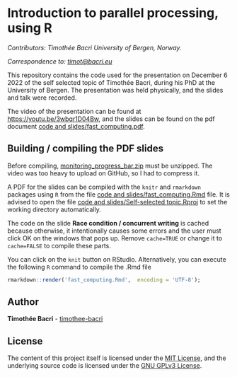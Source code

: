 Introduction to parallel processing, using R
==============================

*Contributors: Timothée Bacri University of Bergen,
Norway.*

*Correspondence to: <timot@bacri.eu>*

This repository contains the code used for the presentation on December 6 2022 of the self selected topic of Timothée Bacri, during his PhD at the University of Bergen.
The presentation was held physically, and the slides and talk were recorded.

The video of the presentation can be found at https://youtu.be/3wbqr1D04Bw, and the slides can be found on the pdf document [code and slides/fast_computing.pdf](https://github.com/timothee-bacri/introduction-parallel-processing/blob/main/code%20and%20slides/fast_computing.pdf).

## Building / compiling the PDF slides

Before compiling, [monitoring_progress_bar.zip](https://github.com/timothee-bacri/introduction-parallel-processing/blob/main/code%20and%20slides/monitoring_progress_bar.zip) must be unzipped.
The video was too heavy to upload on GitHub, so I had to compress it.

A PDF for the slides can be compiled with the `knitr` and `rmarkdown` packages using `R` from the file [code and slides/fast_computing.Rmd](https://github.com/timothee-bacri/introduction-parallel-processing/blob/main/code%20and%20slides/fast_computing.Rmd) file.
It is advised to open the file [code and slides/Self-selected topic.Rproj](https://github.com/timothee-bacri/introduction-parallel-processing/blob/main/code%20and%20slides/Self-selected%20topic.Rproj) to set the working directory automatically.

The code on the slide **Race condition / concurrent writing** is cached because otherwise, it intentionally causes some errors and the user must click OK on the windows that pops up. Remove `cache=TRUE` or change it to `cache=FALSE` to compile these parts.

You can click on the `knit` button on RStudio. Alternatively, you can execute the following `R` command to compile the .Rmd file
```r
rmarkdown::render('fast_computing.Rmd',  encoding = 'UTF-8');
```

## Author

**Timothée Bacri** - [timothee-bacri](https://github.com/timothee-bacri)

## License

The content of this project itself is licensed under the [MIT License](LICENSE), and the underlying source code is
licensed under the [GNU GPLv3 License](LICENSE_GNU.md).
